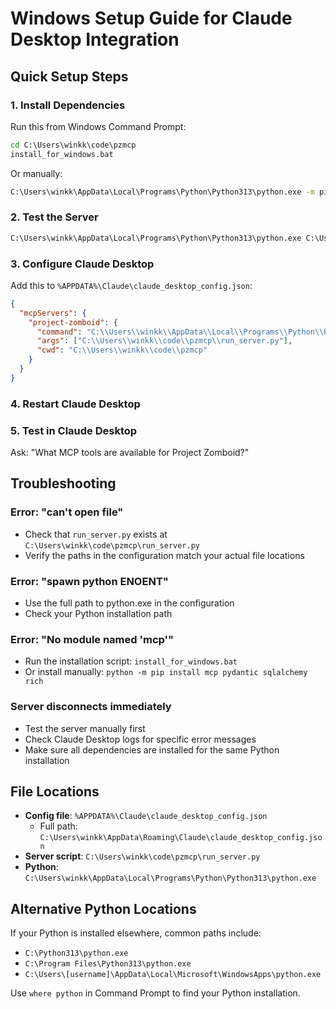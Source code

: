 # Windows Setup Guide for Claude Desktop Integration

## Quick Setup Steps

### 1. Install Dependencies
Run this from Windows Command Prompt:
```cmd
cd C:\Users\winkk\code\pzmcp
install_for_windows.bat
```

Or manually:
```cmd
C:\Users\winkk\AppData\Local\Programs\Python\Python313\python.exe -m pip install mcp pydantic sqlalchemy rich
```

### 2. Test the Server
```cmd
C:\Users\winkk\AppData\Local\Programs\Python\Python313\python.exe C:\Users\winkk\code\pzmcp\run_server.py
```

### 3. Configure Claude Desktop
Add this to `%APPDATA%\Claude\claude_desktop_config.json`:

```json
{
  "mcpServers": {
    "project-zomboid": {
      "command": "C:\\Users\\winkk\\AppData\\Local\\Programs\\Python\\Python313\\python.exe",
      "args": ["C:\\Users\\winkk\\code\\pzmcp\\run_server.py"],
      "cwd": "C:\\Users\\winkk\\code\\pzmcp"
    }
  }
}
```

### 4. Restart Claude Desktop

### 5. Test in Claude Desktop
Ask: "What MCP tools are available for Project Zomboid?"

## Troubleshooting

### Error: "can't open file"
- Check that `run_server.py` exists at `C:\Users\winkk\code\pzmcp\run_server.py`
- Verify the paths in the configuration match your actual file locations

### Error: "spawn python ENOENT"
- Use the full path to python.exe in the configuration
- Check your Python installation path

### Error: "No module named 'mcp'"
- Run the installation script: `install_for_windows.bat`
- Or install manually: `python -m pip install mcp pydantic sqlalchemy rich`

### Server disconnects immediately
- Test the server manually first
- Check Claude Desktop logs for specific error messages
- Make sure all dependencies are installed for the same Python installation

## File Locations

- **Config file**: `%APPDATA%\Claude\claude_desktop_config.json`
  - Full path: `C:\Users\winkk\AppData\Roaming\Claude\claude_desktop_config.json`
- **Server script**: `C:\Users\winkk\code\pzmcp\run_server.py`
- **Python**: `C:\Users\winkk\AppData\Local\Programs\Python\Python313\python.exe`

## Alternative Python Locations
If your Python is installed elsewhere, common paths include:
- `C:\Python313\python.exe`
- `C:\Program Files\Python313\python.exe`
- `C:\Users\[username]\AppData\Local\Microsoft\WindowsApps\python.exe`

Use `where python` in Command Prompt to find your Python installation.